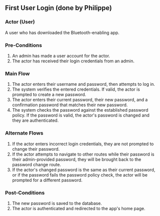 ## First User Login (done by Philippe)

 ### Actor (User)

A user who has downloaded the Bluetooth-enabling app. 

 ### Pre-Conditions

1. An admin has made a user account for the actor.
2. The actor has received their login credentials from an admin.
 
 ### Main Flow

1. The actor enters their username and password, then attempts to log in.
2. The system verifies the entered credentials. If valid, the actor is prompted to create a new password.
3. The actor enters their current password, their new password, and a confirmation password that matches their new password.
4. The system checks the password against the established password policy. If the password is valid, the actor's password is changed and they are authenticated.

 ### Alternate Flows

1. If the actor enters incorrect login credentials, they are not prompted to change their password.
2. If the actor attempts to navigate to other routes while their password is their admin-provided password, they will be brought back to the password change route.
3. If the actor's changed password is the same as their current password, or if the password fails the password policy check, the actor will be prompted for a different password.


 ### Post-Conditions

1. The new password is saved to the database.
2. The actor is authenticated and redirected to the app's home page.
